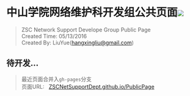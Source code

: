 # 中山学院网络维护科开发组公共页面![](https://avatars0.githubusercontent.com/u/19324545?v=3&s=200)
> ZSC Network Support Develope Group Public Page   
> Created Time: 05/13/2016   
> Created By: LiuYue(hangxingliu@gmail.com)

## 待开发...

> 最近页面合并入`gh-pages`分支   
> 页面URL:&nbsp;&nbsp;&nbsp;[ZSCNetSupportDept.github.io/PublicPage](http://ZSCNetSupportDept.github.io/PublicPage)